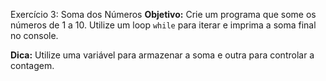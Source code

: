 Exercício 3: Soma dos Números
**Objetivo:** Crie um programa que some os números de 1 a 10. Utilize um loop `while` para iterar e imprima a soma final no console.
 
**Dica:** Utilize uma variável para armazenar a soma e outra para controlar a contagem.
 